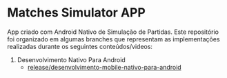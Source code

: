 # Matches Simulator APP

App criado com Android Nativo de Simulação de Partidas. Este repositório foi organizado em algumas branches que representam as implementações realizadas durante os seguintes conteúdos/videos: 

1. Desenvolvimento Nativo Para Android  
     * [release/desenvolvimento-mobile-nativo-para-android](https://github.com/AndyAtonement/matches-simulator-app/tree/release/desenvolvimento-mobile-nativo-para-android)
